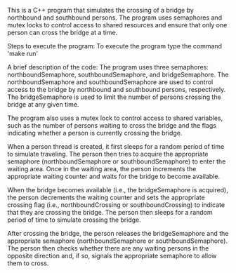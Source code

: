 This is a C++ program that simulates the crossing of a bridge by northbound and southbound persons. The program
uses semaphores and mutex locks to control access to shared resources and ensure that only one person can cross
the bridge at a time.

Steps to execute the program:
To execute the program type the command 'make run'

A brief description of the code:
The program uses three semaphores: northboundSemaphore, southboundSemaphore, and bridgeSemaphore. The
northboundSemaphore and southboundSemaphore are used to control access to the bridge by northbound and southbound
persons, respectively. The bridgeSemaphore is used to limit the number of persons crossing the bridge at any given
time.

The program also uses a mutex lock to control access to shared variables, such as the number of persons waiting to
cross the bridge and the flags indicating whether a person is currently crossing the bridge.

When a person thread is created, it first sleeps for a random period of time to simulate traveling. The person then
tries to acquire the appropriate semaphore (northboundSemaphore or southboundSemaphore) to enter the waiting area.
Once in the waiting area, the person increments the appropriate waiting counter and waits for the bridge to become
available.

When the bridge becomes available (i.e., the bridgeSemaphore is acquired), the person decrements the waiting
counter and sets the appropriate crossing flag (i.e., northboundCrossing or southboundCrossing) to indicate that
they are crossing the bridge. The person then sleeps for a random period of time to simulate crossing the bridge.

After crossing the bridge, the person releases the bridgeSemaphore and the appropriate semaphore
(northboundSemaphore or southboundSemaphore). The person then checks whether there are any waiting persons in the
opposite direction and, if so, signals the appropriate semaphore to allow them to cross.
